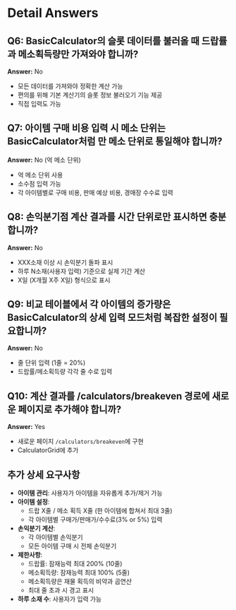 # Detail Answers

## Q6: BasicCalculator의 슬롯 데이터를 불러올 때 드랍률과 메소획득량만 가져와야 합니까?
**Answer:** No
- 모든 데이터를 가져와야 정확한 계산 가능
- 편의를 위해 기본 계산기의 슬롯 정보 불러오기 기능 제공
- 직접 입력도 가능

## Q7: 아이템 구매 비용 입력 시 메소 단위는 BasicCalculator처럼 만 메소 단위로 통일해야 합니까?
**Answer:** No (억 메소 단위)
- 억 메소 단위 사용
- 소수점 입력 가능
- 각 아이템별로 구매 비용, 판매 예상 비용, 경매장 수수료 입력

## Q8: 손익분기점 계산 결과를 시간 단위로만 표시하면 충분합니까?
**Answer:** No
- XXX소재 이상 시 손익분기 돌파 표시
- 하루 N소재(사용자 입력) 기준으로 실제 기간 계산
- X일 (X개월 X주 X일) 형식으로 표시

## Q9: 비교 테이블에서 각 아이템의 증가량은 BasicCalculator의 상세 입력 모드처럼 복잡한 설정이 필요합니까?
**Answer:** No
- 줄 단위 입력 (1줄 = 20%)
- 드랍률/메소획득량 각각 줄 수로 입력

## Q10: 계산 결과를 /calculators/breakeven 경로에 새로운 페이지로 추가해야 합니까?
**Answer:** Yes
- 새로운 페이지 `/calculators/breakeven`에 구현
- CalculatorGrid에 추가

## 추가 상세 요구사항
- **아이템 관리**: 사용자가 아이템을 자유롭게 추가/제거 가능
- **아이템 설정**: 
  - 드랍 X줄 / 메소 획득 X줄 (한 아이템에 합쳐서 최대 3줄)
  - 각 아이템별 구매가/판매가/수수료(3% or 5%) 입력
- **손익분기 계산**:
  - 각 아이템별 손익분기
  - 모든 아이템 구매 시 전체 손익분기
- **제한사항**:
  - 드랍률: 잠재능력 최대 200% (10줄)
  - 메소획득량: 잠재능력 최대 100% (5줄)
  - 메소획득량은 재물 획득의 비약과 곱연산
  - 최대 줄 초과 시 경고 표시
- **하루 소재 수**: 사용자가 입력 가능